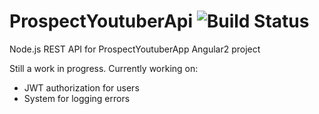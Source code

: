 # ProspectYoutuberApi ![Build Status](https://travis-ci.org/favo004/ProspectYoutuberApi.svg?branch=master)
Node.js REST API for ProspectYoutuberApp Angular2 project

Still a work in progress. Currently working on:

* JWT authorization for users
* System for logging errors
